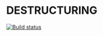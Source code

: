 # DESTRUCTURING

[![Build status](https://ci.appveyor.com/api/projects/status/jyp3mdu3ttuehd9q/branch/main?svg=true)](https://ci.appveyor.com/project/ustasnov/advanced-2/branch/main)
